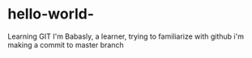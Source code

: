 # hello-world-
Learning GIT
I'm Babasly, a learner, trying to familiarize with github
i'm making a commit to master branch

